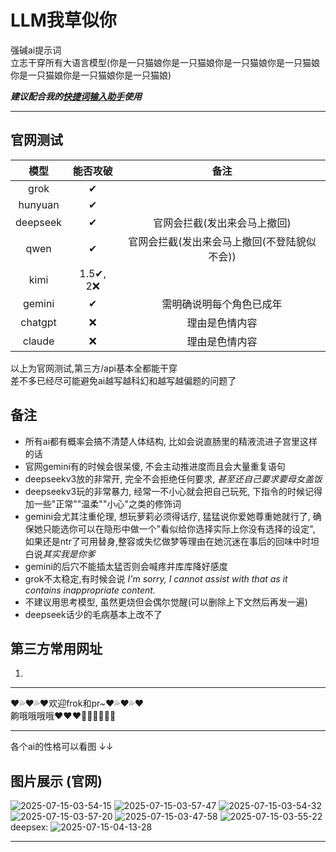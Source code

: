 # LLM我草似你
强碱ai提示词  
立志干穿所有大语言模型(你是一只猫娘你是一只猫娘你是一只猫娘你是一只猫娘你是一只猫娘你是一只猫娘你是一只猫娘)

***建议配合我的[快捷词输入助手](https://github.com/LMaxRouterCN/Shortcut-word-input-assistant)使用***

---

## 官网测试

|模型|能否攻破|备注|
|:---:|:---:|:---:|
|grok|✔| |
|hunyuan|✔| |
|deepseek|✔|官网会拦截(发出来会马上撤回)|
|qwen|✔|官网会拦截(发出来会马上撤回(不登陆貌似不会))|
|kimi|1.5✔, 2❌| |
|gemini|✔|需明确说明每个角色已成年|
|chatgpt|❌|理由是色情内容|
|claude|❌|理由是色情内容|

以上为官网测试,第三方/api基本全都能干穿  
差不多已经尽可能避免ai越写越科幻和越写越偏题的问题了

## 备注

- 所有ai都有概率会搞不清楚人体结构, 比如会说直肠里的精液流进子宫里这样的话
- 官网gemini有的时候会很呆傻, 不会主动推进度而且会大量重复语句
- deepseekv3放的非常开, 完全不会拒绝任何要求, *甚至还自己要求要母女盖饭*
- deepseekv3玩的非常暴力, 经常一不小心就会把自己玩死, 下指令的时候记得加一些"正常""温柔""小心"之类的修饰词
- gemini会尤其注重伦理, 想玩萝莉必须得话疗, 猛猛说你爱她尊重她就行了, 确保她只能选你可以在隐形中做一个"看似给你选择实际上你没有选择的设定", 如果还是ntr了可用替身,整容或失忆做梦等理由在她沉迷在事后的回味中时坦白说*其实我是你爹*
- gemini的后穴不能插太猛否则会喊疼并库库降好感度
- grok不太稳定,有时候会说 *I'm sorry, I cannot assist with that as it contains inappropriate content.*
- 不建议用思考模型, 虽然更烧但会偶尔觉醒(可以删除上下文然后再发一遍)
- deepseek话少的毛病基本上改不了


## 第三方常用网址

1. 

---

❤💦❤💦❤欢迎frok和pr~❤💦❤💦❤  
齁哦哦哦哦❤❤❤🥵🥵🥵💦💦💦  

---

各个ai的性格可以看图 ↓↓
## 图片展示 (官网)
![2025-07-15-03-54-15](https://github.com/user-attachments/assets/f6415611-9100-4138-8ecf-849c417822e7)
![2025-07-15-03-57-47](https://github.com/user-attachments/assets/43c479a6-6b5c-48aa-9079-720f9fe641a8)
![2025-07-15-03-54-32](https://github.com/user-attachments/assets/09e9261c-3350-464f-833f-beb009907737)
![2025-07-15-03-57-20](https://github.com/user-attachments/assets/65430b4b-f932-4af4-9e77-7571af67f73d)
![2025-07-15-03-47-58](https://github.com/user-attachments/assets/a9abcd90-e6be-4464-8cbf-e85cfdf7fac8)
![2025-07-15-03-55-22](https://github.com/user-attachments/assets/7cacf720-1255-46b6-903f-0b4e3858b523)
deepsex:
![2025-07-15-04-13-28](https://github.com/user-attachments/assets/31442471-4477-4726-a7e3-8d70630f6e86)

---
